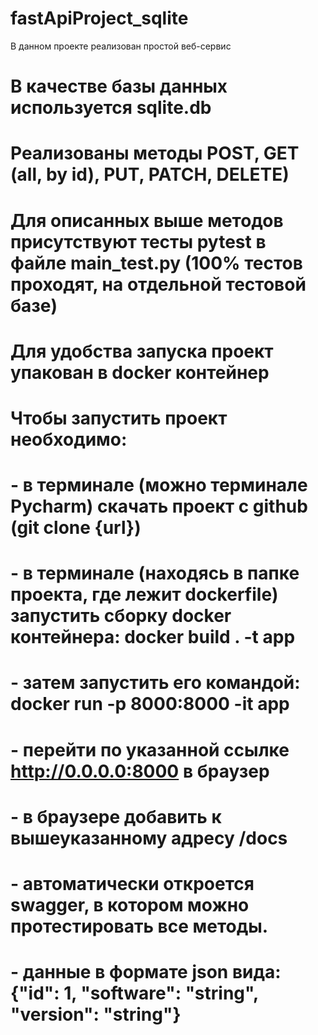 # fastApiProject_sqlite
В данном проекте реализован простой веб-сервис 
# В качестве базы данных используется sqlite.db
# Реализованы методы POST, GET (all, by id), PUT, PATCH, DELETE)
# Для описанных выше методов присутствуют тесты pytest в файле main_test.py (100% тестов проходят, на отдельной тестовой базе)
#
# Для удобства запуска проект упакован в docker контейнер
# Чтобы запустить проект необходимо:
# - в терминале (можно терминале Pycharm) скачать проект с github (git clone {url})
# - в терминале (находясь в папке проекта, где лежит dockerfile) запустить сборку docker контейнера: docker build . -t app
# - затем запустить его командой: docker run -p 8000:8000 -it app
# - перейти по указанной ссылке http://0.0.0.0:8000 в браузер
# - в браузере добавить к вышеуказанному адресу /docs
# - автоматически откроется swagger, в котором можно протестировать все методы.

# - данные в формате json вида: {"id": 1, "software": "string", "version": "string"}
